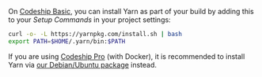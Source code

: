 On [Codeship Basic](https://codeship.com/features/basic), you can install Yarn
as part of your build by adding this to your _Setup Commands_ in your project
settings:

```sh
curl -o- -L https://yarnpkg.com/install.sh | bash
export PATH=$HOME/.yarn/bin:$PATH
```

If you are using [Codeship Pro](https://pages.codeship.com/docker) (with
Docker), it is recommended to install Yarn
via [our Debian/Ubuntu package](https://yarnpkg.com/en/docs/install#linux)
instead.
